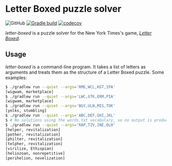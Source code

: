 # Letter Boxed puzzle solver

![GitHub](https://img.shields.io/github/license/gmarmstrong/letter-boxed)
[![Gradle build](https://github.com/gmarmstrong/letter-boxed/actions/workflows/gradle.yml/badge.svg)](https://github.com/gmarmstrong/letter-boxed/actions/workflows/gradle.yml)
[![codecov](https://codecov.io/gh/gmarmstrong/letter-boxed/branch/main/graph/badge.svg)](https://codecov.io/gh/gmarmstrong/letter-boxed)

_letter-boxed_ is a puzzle solver for the New York
Times's game, [_Letter Boxed_](https://www.nytimes.com/puzzles/letter-boxed).

## Usage

_letter-boxed_ is a command-line program. It takes a list of letters
as arguments and treats them as the structure of a Letter Boxed puzzle.
Some examples:

```bash
$ ./gradlew run --quiet --args='RME,WCL,KGT,IPA'
[wigwam, marketplace]
$ ./gradlew run --quiet --args='LWC,GTK,ERM,PIA'
[wigwam, marketplace]
$ ./gradlew run --quiet --args='BGY,ULN,MIS,TOK'
[yolks, stumbling]
$ ./gradlew run --quiet --args='ABC,DEF,GHI,JKL'
$ # No solutions using the words.txt vocabulary, so no output is produced.
$ ./gradlew run --quiet --args='RAP,TZV,INE,OLH'
[helper, revitalization]
[pother, revitalization]
[philter, revitalization]
[telpher, revitalization]
[virilize, Ethiopian]
[heliozoan, nonrepetitive]
[perihelion, novelization]
```
